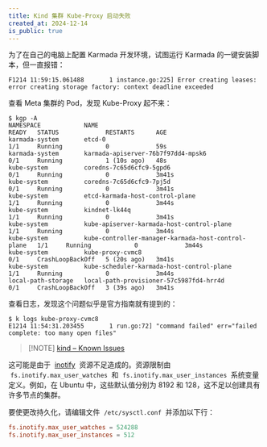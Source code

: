 ```yaml
---
title: Kind 集群 Kube-Proxy 启动失败
created_at: 2024-12-14
is_public: true
---
```


为了在自己的电脑上配置 Karmada 开发环境，试图运行 Karmada 的一键安装脚本，但一直报错：

```shell
F1214 11:59:15.061488       1 instance.go:225] Error creating leases: error creating storage factory: context deadline exceeded
```

查看 Meta 集群的 Pod，发现 Kube-Proxy 起不来：

```shell
$ kgp -A
NAMESPACE            NAME                                                 READY   STATUS             RESTARTS      AGE
karmada-system       etcd-0                                               1/1     Running            0             59s
karmada-system       karmada-apiserver-76b7f97dd4-mpsk6                   0/1     Running            1 (10s ago)   48s
kube-system          coredns-7c65d6cfc9-5gpd6                             0/1     Running            0             3m41s
kube-system          coredns-7c65d6cfc9-7pj5d                             0/1     Running            0             3m41s
kube-system          etcd-karmada-host-control-plane                      1/1     Running            0             3m44s
kube-system          kindnet-lk44q                                        1/1     Running            0             3m41s
kube-system          kube-apiserver-karmada-host-control-plane            1/1     Running            0             3m44s
kube-system          kube-controller-manager-karmada-host-control-plane   1/1     Running            0             3m44s
kube-system          kube-proxy-cvmc8                                     0/1     CrashLoopBackOff   5 (20s ago)   3m41s
kube-system          kube-scheduler-karmada-host-control-plane            1/1     Running            0             3m44s
local-path-storage   local-path-provisioner-57c5987fd4-hrr4d              0/1     CrashLoopBackOff   3 (39s ago)   3m41s
```

查看日志，发现这个问题似乎是官方指南就有提到的：

```shell
$ k logs kube-proxy-cvmc8
E1214 11:54:31.203455       1 run.go:72] "command failed" err="failed complete: too many open files"
```

> [!NOTE] [kind – Known Issues](https://kind.sigs.k8s.io/docs/user/known-issues/#pod-errors-due-to-too-many-open-files)

这可能是由于  [inotify](https://linux.die.net/man/7/inotify)  资源不足造成的。资源限制由  `fs.inotify.max_user_watches`  和  `fs.inotify.max_user_instances`  系统变量定义。例如，在 Ubuntu 中，这些默认值分别为 8192 和 128，这不足以创建具有许多节点的集群。

要使更改持久化，请编辑文件  `/etc/sysctl.conf`  并添加以下行：

```toml
fs.inotify.max_user_watches = 524288
fs.inotify.max_user_instances = 512
```
